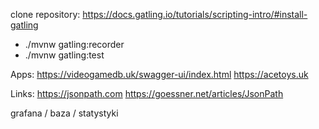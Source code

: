 clone repository: https://docs.gatling.io/tutorials/scripting-intro/#install-gatling

- ./mvnw gatling:recorder
- ./mvnw gatling:test

Apps:
https://videogamedb.uk/swagger-ui/index.html
https://acetoys.uk

Links:
https://jsonpath.com
https://goessner.net/articles/JsonPath



grafana / baza / statystyki